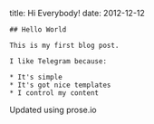 title: Hi Everybody!
    date: 2012-12-12

    ## Hello World

    This is my first blog post.

    I like Telegram because:

    * It's simple
    * It's got nice templates
    * I control my content
    
   Updated using prose.io